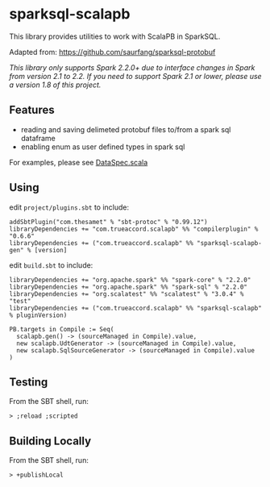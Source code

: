 # sparksql-scalapb

This library provides utilities to work with ScalaPB in SparkSQL.

Adapted from: https://github.com/saurfang/sparksql-protobuf

_This library only supports Spark 2.2.0+ due to interface changes in Spark from version 2.1 to 2.2.  If you need to support Spark 2.1 or lower, please use a version 1.8 of this project._

## Features
* reading and saving delimeted protobuf files to/from a spark sql dataframe
* enabling enum as user defined types in spark sql 

For examples, please see [DataSpec.scala](sparksql-scalapb-gen/src/sbt-test/sparksql-scalapb-tests/simple/src/test/scala/DataSpec.scala)

## Using
edit `project/plugins.sbt` to include:

    addSbtPlugin("com.thesamet" % "sbt-protoc" % "0.99.12")
    libraryDependencies += "com.trueaccord.scalapb" %% "compilerplugin" % "0.6.6"
    libraryDependencies += ("com.trueaccord.scalapb" %% "sparksql-scalapb-gen" % [version]

edit `build.sbt` to include:

    libraryDependencies += "org.apache.spark" %% "spark-core" % "2.2.0"
    libraryDependencies += "org.apache.spark" %% "spark-sql" % "2.2.0"
    libraryDependencies += "org.scalatest" %% "scalatest" % "3.0.4" % "test"
    libraryDependencies += ("com.trueaccord.scalapb" %% "sparksql-scalapb" % pluginVersion)
       
    PB.targets in Compile := Seq(
      scalapb.gen() -> (sourceManaged in Compile).value,
      new scalapb.UdtGenerator -> (sourceManaged in Compile).value,
      new scalapb.SqlSourceGenerator -> (sourceManaged in Compile).value
    )

## Testing
From the SBT shell, run:

    > ;reload ;scripted

## Building Locally
From the SBT shell, run:

    > +publishLocal